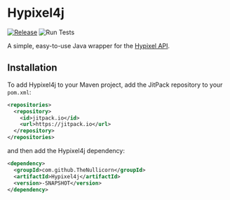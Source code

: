 # Hypixel4j
[![Release](https://jitpack.io/v/TheNullicorn/Hypixel4j.svg)](https://jitpack.io/#TheNullicorn/Hypixel4j) ![Run Tests](https://github.com/TheNullicorn/Hypixel4j/workflows/Run%20Tests/badge.svg)  

A simple, easy-to-use Java wrapper for the [Hypixel API](https://api.hypixel.net/).

## Installation
To add Hypixel4j to your Maven project, add the JitPack repository to your `pom.xml`:
```xml
<repositories>
  <repository>
    <id>jitpack.io</id>
    <url>https://jitpack.io</url>
  </repository>
</repositories>
  ```
  and then add the Hypixel4j dependency:
  ```xml
<dependency>
    <groupId>com.github.TheNullicorn</groupId>
    <artifactId>Hypixel4j</artifactId>
    <version>-SNAPSHOT</version>
</dependency>
```
